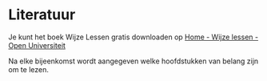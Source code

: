 # Literatuur

Je kunt het boek Wijze Lessen gratis downloaden op <a href="https://www.ou.nl/web/wijze-lessen" target="_blank">Home - Wijze lessen - Open Universiteit</a>

Na elke bijeenkomst wordt aangegeven welke hoofdstukken van belang zijn om te lezen. 
